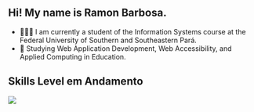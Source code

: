 ## Hi! My name is Ramon Barbosa.
- 👨🏾‍🎓 I am currently a student of the Information Systems course at the Federal University of Southern and Southeastern Pará.
- 🌱 Studying Web Application Development, Web Accessibility, and Applied Computing in Education.


## Skills Level em Andamento
<p>
  <a href="https://skillicons.dev">
    <img src="https://skillicons.dev/icons?i=html,css,tailwind,js,ts,react,next,linux,git,docker,express,mongodb"/>
  </a>
</p>
          
          
